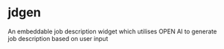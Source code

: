 # jdgen
An embeddable job description widget which utilises OPEN AI to generate job description based on user input
